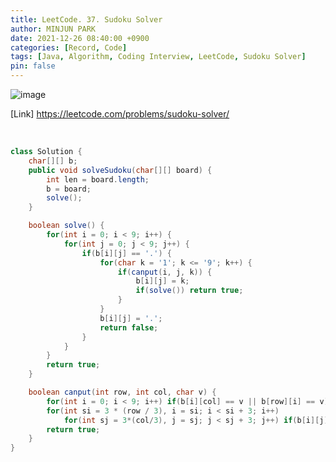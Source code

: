 ```yaml
---
title: LeetCode. 37. Sudoku Solver
author: MINJUN PARK
date: 2021-12-26 08:40:00 +0900
categories: [Record, Code]
tags: [Java, Algorithm, Coding Interview, LeetCode, Sudoku Solver]
pin: false
---
```


![image](https://user-images.githubusercontent.com/55131164/147395541-744d69fb-dc7f-4c11-b5d5-5180248f6a3b.png)

[Link] <https://leetcode.com/problems/sudoku-solver/>

<br>

```java
class Solution {
    char[][] b;
    public void solveSudoku(char[][] board) {
        int len = board.length;
        b = board;
        solve();
    }

    boolean solve() {
        for(int i = 0; i < 9; i++) {
            for(int j = 0; j < 9; j++) {
                if(b[i][j] == '.') {
                    for(char k = '1'; k <= '9'; k++) {
                        if(canput(i, j, k)) {
                            b[i][j] = k;
                            if(solve()) return true;
                        }
                    }
                    b[i][j] = '.';
                    return false;
                }
            }
        }
        return true;
    }

    boolean canput(int row, int col, char v) {
        for(int i = 0; i < 9; i++) if(b[i][col] == v || b[row][i] == v) return false;
        for(int si = 3 * (row / 3), i = si; i < si + 3; i++)
            for(int sj = 3*(col/3), j = sj; j < sj + 3; j++) if(b[i][j] == v) return false;
        return true;
    }
}
```
